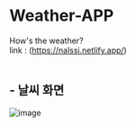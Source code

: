 # Weather-APP
How's the weather?  
link : (https://nalssi.netlify.app/)  
<br/>  
## - 날씨 화면
![image](https://github.com/sinheyy/weather-app/assets/163747140/7c04e010-6328-4d4e-9a84-3834292d5f65)
